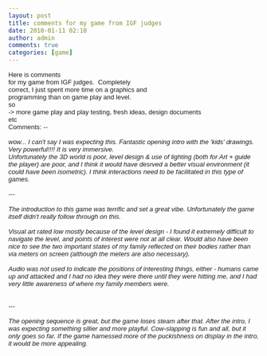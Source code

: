 ```yaml
---
layout: post
title: comments for my game from IGF judges
date: 2010-01-11 02:10
author: admin
comments: true
categories: [game]
---
```

<span class="Apple-style-span" style="font-family: arial, sans-serif; font-size: 13px; border-collapse: collapse; -webkit-border-horizontal-spacing: 2px; -webkit-border-vertical-spacing: 2px; "> Here is <span class="Apple-style-span" style="border-collapse: separate; font-family: Arial; -webkit-border-horizontal-spacing: 0px; -webkit-border-vertical-spacing: 0px; white-space: pre; ">comments for my game from IGF judges. </span>  <span class="Apple-style-span"  style="font-family:Arial;"><span class="Apple-style-span" style="border-collapse: separate; white-space: pre; -webkit-border-horizontal-spacing: 0px; -webkit-border-vertical-spacing: 0px; ">Completely correct, I just spent more time on a graphics</span></span>  <span class="Apple-style-span"  style="font-family:Arial;"><span class="Apple-style-span" style="border-collapse: separate; white-space: pre; -webkit-border-horizontal-spacing: 0px; -webkit-border-vertical-spacing: 0px;">and programming than on game play and level. </span></span>  <span class="Apple-style-span"  style="font-family:Arial;"><span class="Apple-style-span" style="border-collapse: separate; white-space: pre; -webkit-border-horizontal-spacing: 0px; -webkit-border-vertical-spacing: 0px;"><br /></span></span>  <span class="Apple-style-span"  style="font-family:Arial;"><span class="Apple-style-span" style="border-collapse: separate; white-space: pre; -webkit-border-horizontal-spacing: 0px; -webkit-border-vertical-spacing: 0px;">so -> more game play and play testing, fresh ideas, design documents etc</span></span>  <br />  Comments: <i>--<br /><br />wow... I can't say I was expecting this. Fantastic opening intro with the 'kids' drawings. Very powerful!!!! It is very immersive.<br />Unfortunately the 3D world is poor, level design &amp; use of lighting (both for Art + guide the player) are poor, and I think it would have desrved a better visual environment (it could have been isometric). I think interactions need to be facilitated in this type of games.<br /><br />---<br /><br />The introduction to this game was terrific and set a great vibe. Unfortunately the game itself didn't really follow through on this.<br /><br />Visual art rated low mostly because of the level design - I found it extremely difficult to navigate the level, and points of interest were not at all clear. Would also have been nice to see the two important states of my family reflected on their bodies rather than via meters on screen (although the meters are also necessary).<br /><br />Audio was not used to indicate the positions of interesting things, either - humans came up and attacked and I had no idea they were there until they were hitting me, and I had very little awareness of where my family members were.<br /><br /><br />---<br /><br />The opening sequence is great, but the game loses steam after that. After the intro, I was expecting something sillier and more playful. Cow-slapping is fun and all, but it only goes so far. If the game harnessed more of the puckishness on display in the intro, it would be more appealing.</i></span>
